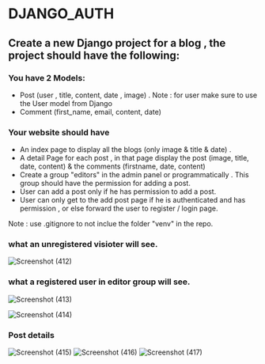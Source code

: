 # DJANGO_AUTH


## Create a new Django project for a blog , the project should have the following:

### You have 2 Models:
- Post (user , title, content, date , image) . Note : for user make sure to use the User model from Django
- Comment (first_name, email, content, date)

### Your website should have
- An index page to display all the blogs (only image & title  & date) .
- A detail Page for each post , in that page display the post (image, title, date, content) & the comments (firstname, date, content)
- Create a group "editors" in the admin panel or programmatically . This group should have the permission for adding a post. 
- User can add a post only if he has permission to add a post. 
- User can only get to the add post page if he is authenticated and has permission , or else forward the user to register / login page. 


Note : use .gitignore to not inclue the folder "venv" in the repo.

### what an unregistered visioter will see.
![Screenshot (412)](https://user-images.githubusercontent.com/63616896/171518304-235ab6e7-4fb5-4762-bb44-17d0bcb3bd19.png)


### what a registered user in editor group will see.
![Screenshot (413)](https://user-images.githubusercontent.com/63616896/171518370-0d114b71-6ea0-44af-895b-868a27700fad.png)

![Screenshot (414)](https://user-images.githubusercontent.com/63616896/171518428-5a316748-a86f-4b7d-b64b-7dbe25268b24.png)

### Post details 
![Screenshot (415)](https://user-images.githubusercontent.com/63616896/171518487-c017a281-fe78-43dd-b5bf-e11338e511f9.png)
![Screenshot (416)](https://user-images.githubusercontent.com/63616896/171518558-94674bde-c8fa-441b-9297-00688bc2b0b3.png)
![Screenshot (417)](https://user-images.githubusercontent.com/63616896/171518608-f19c8a6e-1f26-4ca2-9193-36ee2c0a2cff.png)


